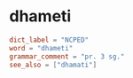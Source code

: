 # dhameti

``` toml
dict_label = "NCPED"
word = "dhameti"
grammar_comment = "pr. 3 sg."
see_also = ["dhamati"]
```


